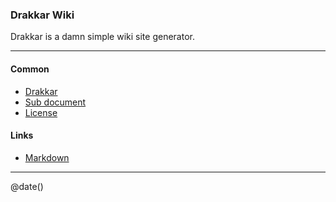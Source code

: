 ### Drakkar Wiki

Drakkar is a damn simple wiki site generator.

---

#### Common

* [Drakkar](/index.html)
* [Sub document](/sub/doc.html)
* [License](/license.html)

#### Links

* [Markdown](https://en.wikipedia.org/wiki/Markdown)

---

@date()

